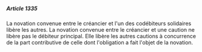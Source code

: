 ##### Article 1335

La novation convenue entre le créancier et l'un des codébiteurs solidaires libère les autres. La novation convenue entre le créancier et une caution ne libère pas le débiteur principal. Elle libère les autres cautions à concurrence de la part contributive de celle dont l'obligation a fait l'objet de la novation.


